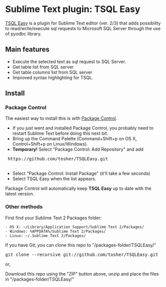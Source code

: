# Sublime Text plugin: TSQL Easy

[TSQL Easy](https://github.com/tosher/TSQLEasy) is a plugin for Sublime Text editor (ver. 2/3) that adds possibility to read/write/execute sql requests to Microsoft SQL Server through the use of pyodbc library.

## Main features
* Execute the selected text as sql request to SQL Server.
* Get table list from SQL server
* Get table columns list from SQL server
* Improved syntax highlighting for TSQL.

## Install

### Package Control
The easiest way to install this is with [Package Control](http://wbond.net/sublime\_packages/package\_control).

 * If you just went and installed Package Control, you probably need to restart Sublime Text before doing this next bit.
 * Bring up the Command Palette (Command+Shift+p on OS X, Control+Shift+p on Linux/Windows).
 * **Temporary!** Select "Package Control: Add Repository" and add
 <pre>
 https://github.com/tosher/TSQLEasy.git
 </pre>
 * Select "Package Control: Install Package" (it'll take a few seconds)
 * Select TSQL Easy when the list appears.

Package Control will automatically keep **TSQL Easy** up to date with the latest version.

### Other methods
First find your Sublime Text 2 Packages folder:

    - OS X: ~/Library/Application Support/Sublime Text 2/Packages/
    - Windows: %APPDATA%/Sublime Text 2/Packages/
    - Linux: ~/.Sublime Text 2/Packages/

If you have Git, you can clone this repo to "/packages-folder/TSQLEasy/"
<pre>
git clone --recursive git://github.com/tosher/TSQLEasy.git
</pre>
or,

Download this repo using the "ZIP" button above, unzip and place the files in "/packages-folder/TSQLEasy/"

